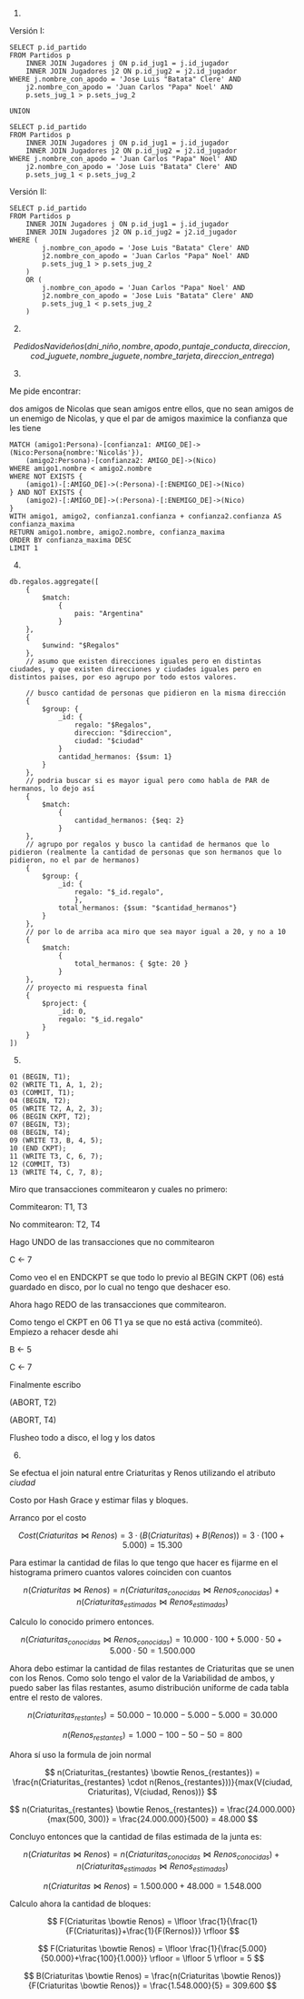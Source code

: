 1.

Versión I:

```
SELECT p.id_partido
FROM Partidos p
    INNER JOIN Jugadores j ON p.id_jug1 = j.id_jugador
    INNER JOIN Jugadores j2 ON p.id_jug2 = j2.id_jugador
WHERE j.nombre_con_apodo = 'Jose Luis "Batata" Clere' AND
    j2.nombre_con_apodo = 'Juan Carlos "Papa" Noel' AND
    p.sets_jug_1 > p.sets_jug_2

UNION

SELECT p.id_partido
FROM Partidos p
    INNER JOIN Jugadores j ON p.id_jug1 = j.id_jugador
    INNER JOIN Jugadores j2 ON p.id_jug2 = j2.id_jugador
WHERE j.nombre_con_apodo = 'Juan Carlos "Papa" Noel' AND
    j2.nombre_con_apodo = 'Jose Luis "Batata" Clere' AND
    p.sets_jug_1 < p.sets_jug_2
```

Versión II:

```
SELECT p.id_partido
FROM Partidos p
    INNER JOIN Jugadores j ON p.id_jug1 = j.id_jugador
    INNER JOIN Jugadores j2 ON p.id_jug2 = j2.id_jugador
WHERE (
        j.nombre_con_apodo = 'Jose Luis "Batata" Clere' AND
        j2.nombre_con_apodo = 'Juan Carlos "Papa" Noel' AND
        p.sets_jug_1 > p.sets_jug_2
    ) 
    OR (
        j.nombre_con_apodo = 'Juan Carlos "Papa" Noel' AND
        j2.nombre_con_apodo = 'Jose Luis "Batata" Clere' AND
        p.sets_jug_1 < p.sets_jug_2
    )
```

2.

$$
PedidosNavideños (dni\_niño, nombre, apodo, puntaje\_conducta, direccion, cod\_juguete, nombre\_juguete, nombre\_tarjeta, direccion\_entrega)
$$



3.

Me pide encontrar:

dos amigos de Nicolas que sean amigos entre ellos, que no sean amigos de un enemigo de Nicolas, y que el par de amigos maximice la confianza que les tiene

```
MATCH (amigo1:Persona)-[confianza1: AMIGO_DE]->(Nico:Persona{nombre:'Nicolás'}),
    (amigo2:Persona)-[confianza2: AMIGO_DE]->(Nico)
WHERE amigo1.nombre < amigo2.nombre
WHERE NOT EXISTS {
    (amigo1)-[:AMIGO_DE]->(:Persona)-[:ENEMIGO_DE]->(Nico)
} AND NOT EXISTS {
    (amigo2)-[:AMIGO_DE]->(:Persona)-[:ENEMIGO_DE]->(Nico)
}
WITH amigo1, amigo2, confianza1.confianza + confianza2.confianza AS confianza_maxima
RETURN amigo1.nombre, amigo2.nombre, confianza_maxima
ORDER BY confianza_maxima DESC
LIMIT 1
```

4.

```
db.regalos.aggregate([
    {
        $match: 
            {
                pais: "Argentina"
            }
    },
    {
        $unwind: "$Regalos"
    },
    // asumo que existen direcciones iguales pero en distintas ciudades, y que existen direcciones y ciudades iguales pero en distintos paises, por eso agrupo por todo estos valores.

    // busco cantidad de personas que pidieron en la misma dirección
    {
        $group: {
            _id: {
                regalo: "$Regalos",
                direccion: "$direccion", 
                ciudad: "$ciudad"
            }            
            cantidad_hermanos: {$sum: 1}
        }
    }, 
    // podria buscar si es mayor igual pero como habla de PAR de hermanos, lo dejo así
    {
        $match: 
            {
                cantidad_hermanos: {$eq: 2} 
            }
    },
    // agrupo por regalos y busco la cantidad de hermanos que lo pidieron (realmente la cantidad de personas que son hermanos que lo pidieron, no el par de hermanos)
    {
        $group: {
            _id: {
                regalo: "$_id.regalo",
                },
            total_hermanos: {$sum: "$cantidad_hermanos"}
        }
    },
    // por lo de arriba aca miro que sea mayor igual a 20, y no a 10
    {
        $match: 
            {
                total_hermanos: { $gte: 20 }
            }
    },
    // proyecto mi respuesta final
    {
        $project: {
            _id: 0,
            regalo: "$_id.regalo"
        }
    }
])
```

5.

```
01 (BEGIN, T1);
02 (WRITE T1, A, 1, 2);
03 (COMMIT, T1);
04 (BEGIN, T2);
05 (WRITE T2, A, 2, 3);
06 (BEGIN CKPT, T2);
07 (BEGIN, T3);
08 (BEGIN, T4);
09 (WRITE T3, B, 4, 5);
10 (END CKPT);
11 (WRITE T3, C, 6, 7);
12 (COMMIT, T3)
13 (WRITE T4, C, 7, 8);
```

Miro que transacciones commitearon y cuales no primero:

Commitearon: T1, T3

No commitearon: T2, T4

Hago UNDO de las transacciones que no commitearon

C <- 7

Como veo el en ENDCKPT se que todo lo previo al BEGIN CKPT (06) está guardado en disco, por lo cual no tengo que deshacer eso.

Ahora hago REDO de las transacciones que commitearon.

Como tengo el CKPT en 06 T1 ya se que no está activa (commiteó). Empiezo a rehacer desde ahi

B <- 5

C <- 7

Finalmente escribo 

(ABORT, T2)

(ABORT, T4)

Flusheo todo a disco, el log y los datos

6.

Se efectua el join natural entre Criaturitas y Renos utilizando el atributo $ciudad$

Costo por Hash Grace y estimar filas y bloques.

Arranco por el costo

$$
Cost(Criaturitas \bowtie Renos) = 3 \cdot (B(Criaturitas) + B(Renos)) = 3 \cdot (100 + 5.000) = 15.300
$$

Para estimar la cantidad de filas lo que tengo que hacer es fijarme en el histograma primero cuantos valores coinciden con cuantos

$$
n(Criaturitas \bowtie Renos) = n(Criaturitas_{conocidas} \bowtie Renos_{conocidas}) + n(Criaturitas_{estimadas} \bowtie Renos_{estimadas})
$$

Calculo lo conocido primero entonces.

$$
n(Criaturitas_{conocidas} \bowtie Renos_{conocidas}) = 10.000 \cdot 100 + 5.000 \cdot 50 + 5.000 \cdot 50 =  1.500.000
$$

Ahora debo estimar la cantidad de filas restantes de Criaturitas que se unen con los Renos. Como solo tengo el valor de la Variabilidad de ambos, y puedo saber las filas restantes, asumo distribución uniforme de cada tabla entre el resto de valores.

$$
n(Criaturitas_{restantes}) = 50.000 - 10.000 - 5.000 - 5.000 = 30.000
$$

$$
n(Renos_{restantes}) = 1.000 - 100 - 50 - 50 = 800
$$

Ahora sí uso la formula de join normal

$$
n(Criaturitas_{restantes} \bowtie Renos_{restantes}) = \frac{n(Criaturitas_{restantes} \cdot n(Renos_{restantes}))}{max(V(ciudad, Criaturitas), V(ciudad, Renos))}
$$

$$
n(Criaturitas_{restantes} \bowtie Renos_{restantes}) = \frac{24.000.000}{max(500, 300)} = \frac{24.000.000}{500} = 48.000
$$

Concluyo entonces que la cantidad de filas estimada de la junta es:

$$
n(Criaturitas \bowtie Renos) = n(Criaturitas_{conocidas} \bowtie Renos_{conocidas}) + n(Criaturitas_{estimadas} \bowtie Renos_{estimadas})
$$

$$
n(Criaturitas \bowtie Renos) = 1.500.000 + 48.000 = 1.548.000
$$

Calculo ahora la cantidad de bloques:

$$
F(Criaturitas \bowtie Renos) = \lfloor \frac{1}{\frac{1}{F(Criaturitas)}+\frac{1}{F(Rernos)}} \rfloor
$$

$$
F(Criaturitas \bowtie Renos) = \lfloor \frac{1}{\frac{5.000}{50.000}+\frac{100}{1.000}} \rfloor = \lfloor 5 \rfloor = 5
$$

$$
B(Criaturitas \bowtie Renos) = \frac{n(Criaturitas \bowtie Renos)}{F(Criaturitas \bowtie Renos)} = \frac{1.548.000}{5} = 309.600
$$
